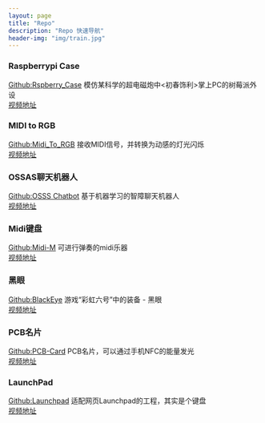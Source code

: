 ```yaml
---
layout: page
title: "Repo"
description: "Repo 快速导航"
header-img: "img/train.jpg"
---
```


### Raspberrypi Case

[Github:Rspberry_Case](https://github.com/Dimsmary/Raspberry_Case) 模仿某科学的超电磁炮中<初春饰利>掌上PC的树莓派外设  
[视频地址](https://www.bilibili.com/video/BV1jz4y1d7v1)

### MIDI to RGB

[Github:Midi_To_RGB](https://github.com/Dimsmary/Midi_To_RGB) 接收MIDI信号，并转换为动感的灯光闪烁  
[视频地址](https://www.bilibili.com/video/BV1aC4y1H78w)

### OSSAS聊天机器人

[Github:OSSS Chatbot](https://github.com/Dimsmary/Ossas_ChatBot) 基于机器学习的智障聊天机器人  
[视频地址](https://www.bilibili.com/video/BV1LQ4y1K7r7/)

### Midi键盘
[Github:Midi-M](https://github.com/Dimsmary/Midi-M) 可进行弹奏的midi乐器  
[视频地址](https://www.bilibili.com/video/av87561317)

### 黑眼  

[Github:BlackEye](https://github.com/Dimsmary/BlackEye) 游戏“彩虹六号”中的装备 - 黑眼  
[视频地址](https://www.bilibili.com/video/av79494813)

### PCB名片  

[Github:PCB-Card](https://github.com/Dimsmary/PCB-Card) PCB名片，可以通过手机NFC的能量发光  
[视频地址](https://www.bilibili.com/video/av68564711)

### LaunchPad  

[Github:Launchpad](https://github.com/Dimsmary/MagePad) 适配网页Launchpad的工程，其实是个键盘  
[视频地址](https://www.bilibili.com/video/av67710146)


